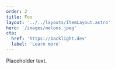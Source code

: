 ```yaml
---
order: 2
title: Foo
layout: '../../layouts/ItemLayout.astro'
hero: '/images/melons.jpeg'
cta: 
  href: 'https://backlight.dev'
  label: 'Learn more'
---
```


Placeholder text.
